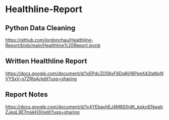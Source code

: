 # Healthline-Report

## Python Data Cleaning
https://github.com/jordonchau/Healthline-Report/blob/main/Healthline%20Report.ipynb

## Written Healthline Report
https://docs.google.com/document/d/1xEPdcZD56vF6Dq8jj16PeeX42taNxNVYSxV-o7ZRIpA/edit?usp=sharing

## Report Notes
https://docs.google.com/document/d/1c4YEbavhEJ4M8S0jdK_kpkyiENwahZJeqL9E7mskH3I/edit?usp=sharing
